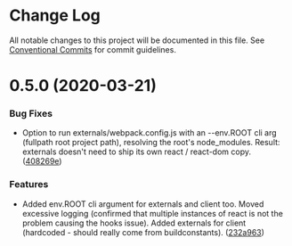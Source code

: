 # Change Log

All notable changes to this project will be documented in this file.
See [Conventional Commits](https://conventionalcommits.org) for commit guidelines.

# 0.5.0 (2020-03-21)


### Bug Fixes

* Option to run externals/webpack.config.js with an --env.ROOT cli arg (fullpath root project path), resolving the root's node_modules. Result: externals doesn't need to ship its own react / react-dom copy. ([408269e](https://github.com/enonic/react4xp-npm/commit/408269ecbd2806ebe948c6a9dbc3835f5319dd4f))


### Features

* Added env.ROOT cli argument for externals and client too. Moved excessive logging (confirmed that multiple instances of react is not the problem causing the hooks issue). Added externals for client (hardcoded - should really come from buildconstants). ([232a963](https://github.com/enonic/react4xp-npm/commit/232a963d6afe7bd354ef6ee448102830a9863bc6))
